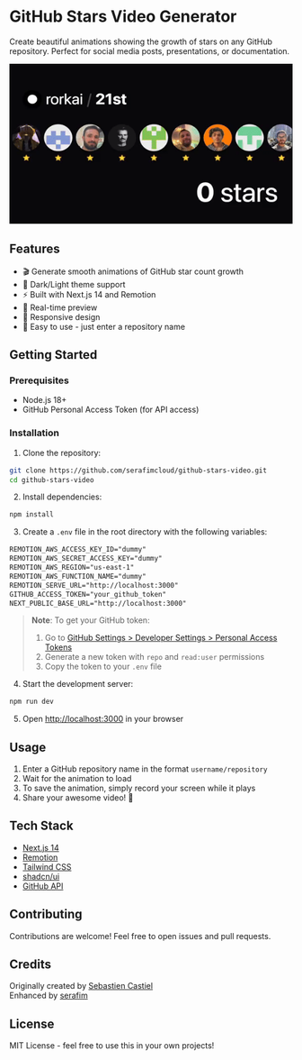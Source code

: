 # GitHub Stars Video Generator

Create beautiful animations showing the growth of stars on any GitHub repository. Perfect for social media posts, presentations, or documentation.

![Demo](public/example.gif)

## Features

- 🎬 Generate smooth animations of GitHub star count growth
- 🎨 Dark/Light theme support
- ⚡️ Built with Next.js 14 and Remotion
- 🔄 Real-time preview
- 📱 Responsive design
- 🎯 Easy to use - just enter a repository name

## Getting Started

### Prerequisites

- Node.js 18+
- GitHub Personal Access Token (for API access)

### Installation

1. Clone the repository:

```bash
git clone https://github.com/serafimcloud/github-stars-video.git
cd github-stars-video
```

2. Install dependencies:

```bash
npm install
```

3. Create a `.env` file in the root directory with the following variables:

```env
REMOTION_AWS_ACCESS_KEY_ID="dummy"
REMOTION_AWS_SECRET_ACCESS_KEY="dummy"
REMOTION_AWS_REGION="us-east-1"
REMOTION_AWS_FUNCTION_NAME="dummy"
REMOTION_SERVE_URL="http://localhost:3000"
GITHUB_ACCESS_TOKEN="your_github_token"
NEXT_PUBLIC_BASE_URL="http://localhost:3000"
```

> **Note**: To get your GitHub token:
>
> 1. Go to [GitHub Settings > Developer Settings > Personal Access Tokens](https://github.com/settings/tokens)
> 2. Generate a new token with `repo` and `read:user` permissions
> 3. Copy the token to your `.env` file

4. Start the development server:

```bash
npm run dev
```

5. Open [http://localhost:3000](http://localhost:3000) in your browser

## Usage

1. Enter a GitHub repository name in the format `username/repository`
2. Wait for the animation to load
3. To save the animation, simply record your screen while it plays
4. Share your awesome video! 🎉

## Tech Stack

- [Next.js 14](https://nextjs.org/)
- [Remotion](https://www.remotion.dev/)
- [Tailwind CSS](https://tailwindcss.com/)
- [shadcn/ui](https://ui.shadcn.com/)
- [GitHub API](https://docs.github.com/en/rest)

## Contributing

Contributions are welcome! Feel free to open issues and pull requests.

## Credits

Originally created by [Sebastien Castiel](https://scastiel.dev)  
Enhanced by [serafim](https://x.com/serafimcloud)

## License

MIT License - feel free to use this in your own projects!
